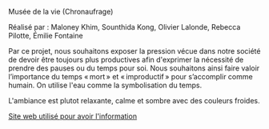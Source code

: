 Musée de la vie (Chronaufrage)

Réalisé par : Maloney Khim, Sounthida Kong, Olivier Lalonde, Rebecca Pilotte, Émilie Fontaine

Par ce projet, nous souhaitons exposer la pression vécue dans notre société de devoir être toujours plus productives afin d'exprimer la nécessité de prendre des pauses ou du temps pour soi. Nous souhaitons ainsi faire valoir l’importance du temps « mort » et « improductif » pour s’accomplir comme humain. On utilise l'eau comme la symbolisation du temps.

L'ambiance est plutot relaxante, calme et sombre avec des couleurs froides.


[Site web utilisé pour avoir l'information](https://tim-montmorency.com/2022/projets/Chronaufrage/docs/web/index.html)
